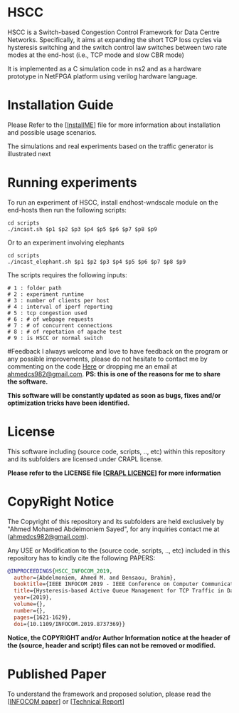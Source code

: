 # HSCC
HSCC is a Switch-based Congestion Control Framework for Data Centre Networks. 
Specifically, it aims at expanding the short TCP loss cycles via hysteresis switching and the switch control law switches between two rate modes at the end-host (i.e., TCP mode and slow CBR mode) 

It is implemented as a C simulation code in ns2 and as a hardware prototype in NetFPGA platform using verilog hardware language.

# Installation Guide
Please Refer to the \[[InstallME](InstallME.md)\] file for more information about installation and possible usage scenarios.

The simulations and real experiments based on the traffic generator is illustrated next

# Running experiments

To run an experiment of HSCC, install endhost-wndscale module on the end-hosts then run the following scripts:

```
cd scripts
./incast.sh $p1 $p2 $p3 $p4 $p5 $p6 $p7 $p8 $p9
```
Or to an experiment involving elephants
```
cd scripts
./incast_elephant.sh $p1 $p2 $p3 $p4 $p5 $p6 $p7 $p8 $p9
```
The scripts requires the following inputs:
```
# 1 : folder path
# 2 : experiment runtime
# 3 : number of clients per host
# 4 : interval of iperf reporting
# 5 : tcp congestion used
# 6 : # of webpage requests
# 7 : # of concurrent connections
# 8 : # of repetation of apache test
# 9 : is HSCC or normal switch
```

#Feedback
I always welcome and love to have feedback on the program or any possible improvements, please do not hesitate to contact me by commenting on the code [Here](https://ahmedcs.github.io/HSCC-post/) or dropping me an email at [ahmedcs982@gmail.com](mailto:ahmedcs982@gmail.com). **PS: this is one of the reasons for me to share the software.**  

**This software will be constantly updated as soon as bugs, fixes and/or optimization tricks have been identified.**


# License
This software including (source code, scripts, .., etc) within this repository and its subfolders are licensed under CRAPL license.

**Please refer to the LICENSE file \[[CRAPL LICENCE](LICENSE)\] for more information**


# CopyRight Notice
The Copyright of this repository and its subfolders are held exclusively by "Ahmed Mohamed Abdelmoniem Sayed", for any inquiries contact me at ([ahmedcs982@gmail.com](mailto:ahmedcs982@gmail.com)).

Any USE or Modification to the (source code, scripts, .., etc) included in this repository has to kindly cite the following PAPERS:  

```bibtex
@INPROCEEDINGS{HSCC_INFOCOM_2019,
  author={Abdelmoniem, Ahmed M. and Bensaou, Brahim},
  booktitle={IEEE INFOCOM 2019 - IEEE Conference on Computer Communications}, 
  title={Hysteresis-based Active Queue Management for TCP Traffic in Data Centers}, 
  year={2019},
  volume={},
  number={},
  pages={1621-1629},
  doi={10.1109/INFOCOM.2019.8737369}}
```

**Notice, the COPYRIGHT and/or Author Information notice at the header of the (source, header and script) files can not be removed or modified.**

# Published Paper
To understand the framework and proposed solution, please read the \[[INFOCOM paper](https://ieeexplore.ieee.org/document/8737369)\] or \[[Technical Report](download/HSCC-Report.pdf)\]
